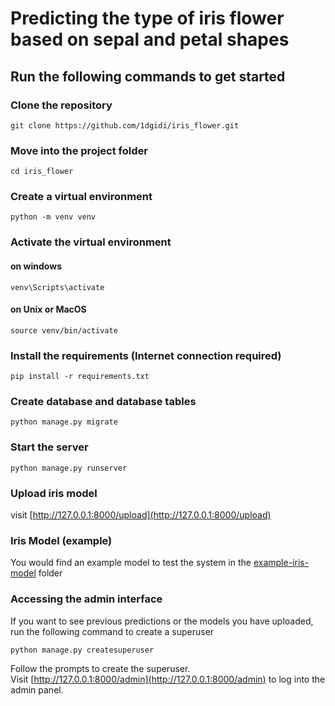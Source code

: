 # Predicting the type of iris flower based on sepal and petal shapes

## Run the following commands to get started

### Clone the repository

```shell
git clone https://github.com/1dgidi/iris_flower.git
```

### Move into the project folder
```shell
cd iris_flower
```

### Create a virtual environment
```shell
python -m venv venv
```

### Activate the virtual environment
#### on windows
```shell
venv\Scripts\activate
```
#### on Unix or MacOS
```shell
source venv/bin/activate
```

### Install the requirements (Internet connection required)
```shell
pip install -r requirements.txt
```

### Create database and database tables
```shell
python manage.py migrate
```

### Start the server
```shell
python manage.py runserver
```

### Upload iris model
visit [http://127.0.0.1:8000/upload](http://127.0.0.1:8000/upload)

### Iris Model (example)
You would find an example model to test the system in the [example-iris-model](https://github.com/1dgidi/iris_flower/tree/master/example-iris-model) folder

### Accessing the admin interface
If you want to see previous predictions or the models you have uploaded, run the following command to create a superuser
```shell
python manage.py createsuperuser
```
Follow the prompts to create the superuser.\
Visit [http://127.0.0.1:8000/admin](http://127.0.0.1:8000/admin) to log into the admin panel.

